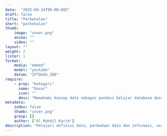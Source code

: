 ```yaml
---
date:  "2025-09-24T00:00:00Z"
draft: false
title: "Perkenalan"
short: "perkenalan"
thumb:
    image: "cover.png"
    anima: ""
    video: ""
layout: ""
weight: 2
lister: 1
format:
    media: "embed"
    model: "youtube"
    datum: "IFTOa9a_2B8"
require:
    - prop: "Kategori"
      name: "Dasar"
      icon: ""
      desc: "Memahami konsep data sebagai pondasi belajar database dasar"
metadata:
    index: false
    thumb: "cover.png"
    group: []
    author: ["Al Muhdil Karim"]
description: "Pelajari definisi data, perbedaan data dan informasi, serta contoh nyata sehari-hari. Modul pengantar ini menyiapkan fondasi sebelum memahami struktur tabel dan SQL."
---
```

